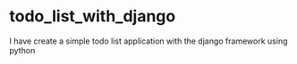 # todo_list_with_django
I have create a simple todo list application with the django framework using python
